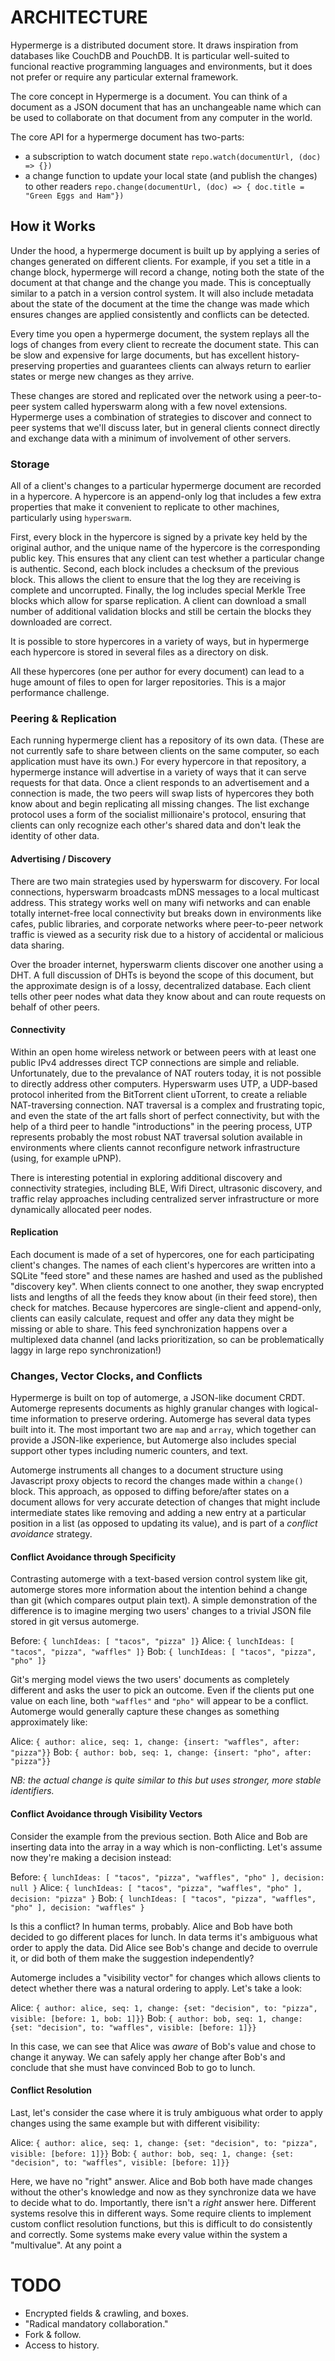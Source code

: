 # ARCHITECTURE

Hypermerge is a distributed document store. It draws inspiration from databases like CouchDB and
PouchDB. It is particular well-suited to funcional reactive programming languages and environments,
but it does not prefer or require any particular external framework.

The core concept in Hypermerge is a document. You can think of a document as a JSON document that
has an unchangeable name which can be used to collaborate on that document from any computer in the
world.

The core API for a hypermerge document has two-parts:

- a subscription to watch document state
  `repo.watch(documentUrl, (doc) => {})`
- a change function to update your local state (and publish the changes) to other readers
  `repo.change(documentUrl, (doc) => { doc.title = "Green Eggs and Ham"})`

## How it Works

Under the hood, a hypermerge document is built up by applying a series of changes generated on
different clients. For example, if you set a title in a change block, hypermerge will record a
change, noting both the state of the document at that change and the change you made. This is
conceptually similar to a patch in a version control system. It will also include metadata about the
state of the document at the time the change was made which ensures changes are applied consistently
and conflicts can be detected.

Every time you open a hypermerge document, the system replays all the logs of changes from every
client to recreate the document state. This can be slow and expensive for large documents, but has
excellent history-preserving properties and guarantees clients can always return to earlier states
or merge new changes as they arrive.

These changes are stored and replicated over the network using a peer-to-peer system called
hyperswarm along with a few novel extensions. Hypermerge uses a combination of strategies to
discover and connect to peer systems that we'll discuss later, but in general clients connect
directly and exchange data with a minimum of involvement of other servers.

### Storage

All of a client's changes to a particular hypermerge document are recorded in a hypercore. A
hypercore is an append-only log that includes a few extra properties that make it convenient to
replicate to other machines, particularly using `hyperswarm`.

First, every block in the hypercore is signed by a private key held by the original author, and the
unique name of the hypercore is the corresponding public key. This ensures that any client can test
whether a particular change is authentic. Second, each block includes a checksum of the previous
block. This allows the client to ensure that the log they are receiving is complete and uncorrupted.
Finally, the log includes special Merkle Tree blocks which allow for sparse replication. A client
can download a small number of additional validation blocks and still be certain the blocks they
downloaded are correct.

It is possible to store hypercores in a variety of ways, but in hypermerge each hypercore is stored
in several files as a directory on disk.

All these hypercores (one per author for every document) can lead to a huge amount of files to open
for larger repositories. This is a major performance challenge.

### Peering & Replication

Each running hypermerge client has a repository of its own data. (These are not currently safe to
share between clients on the same computer, so each application must have its own.) For every
hypercore in that repository, a hypermerge instance will advertise in a variety of ways that it can
serve requests for that data. Once a client responds to an advertisement and a connection is made,
the two peers will swap lists of hypercores they both know about and begin replicating all missing
changes. The list exchange protocol uses a form of the socialist millionaire's protocol, ensuring
that clients can only recognize each other's shared data and don't leak the identity of other data.

#### Advertising / Discovery

There are two main strategies used by hyperswarm for discovery. For local connections, hyperswarm
broadcasts mDNS messages to a local multicast address. This strategy works well on many wifi networks
and can enable totally internet-free local connectivity but breaks down in environments like cafes,
public libraries, and corporate networks where peer-to-peer network traffic is viewed as a security
risk due to a history of accidental or malicious data sharing.

Over the broader internet, hyperswarm clients discover one another using a DHT. A full discussion of
DHTs is beyond the scope of this document, but the approximate design is of a lossy, decentralized
database. Each client tells other peer nodes what data they know about and can route requests on
behalf of other peers.

#### Connectivity

Within an open home wireless network or between peers with at least one public IPv4 addresses direct
TCP connections are simple and reliable. Unfortunately, due to the prevalance of NAT routers today,
it is not possible to directly address other computers. Hyperswarm uses UTP, a UDP-based protocol
inherited from the BitTorrent client uTorrent, to create a reliable NAT-traversing connection. NAT
traversal is a complex and frustrating topic, and even the state of the art falls short of perfect
connectivity, but with the help of a third peer to handle "introductions" in the peering process, UTP
represents probably the most robust NAT traversal solution available in environments where clients
cannot reconfigure network infrastructure (using, for example uPNP).

There is interesting potential in exploring additional discovery and connectivity strategies,
including BLE, Wifi Direct, ultrasonic discovery, and traffic relay approaches including centralized
server infrastructure or more dynamically allocated peer nodes.

#### Replication

Each document is made of a set of hypercores, one for each participating client's changes. The names
of each client's hypercores are written into a SQLite "feed store" and these names are hashed and
used as the published "discovery key". When clients connect to one another, they swap encrypted
lists and lengths of all the feeds they know about (in their feed store), then check for matches.
Because hypercores are single-client and append-only, clients can easily calculate, request and
offer any data they might be missing or able to share. This feed synchronization happens over a
multiplexed data channel (and lacks prioritization, so can be problematically laggy in large repo
synchronization!)

### Changes, Vector Clocks, and Conflicts

Hypermerge is built on top of automerge, a JSON-like document CRDT. Automerge represents documents
as highly granular changes with logical-time information to preserve ordering. Automerge has several
data types built into it. The most important two are `map` and `array`, which together can provide a
JSON-like experience, but Automerge also includes special support other types including numeric
counters, and text.

Automerge instruments all changes to a document structure using Javascript proxy objects to record
the changes made within a `change()` block. This approach, as opposed to diffing before/after states
on a document allows for very accurate detection of changes that might include intermediate states
like removing and adding a new entry at a particular position in a list (as opposed to updating its
value), and is part of a _conflict avoidance_ strategy.

#### Conflict Avoidance through Specificity

Contrasting automerge with a text-based version control system like git, automerge stores more
information about the intention behind a change than git (which compares output plain text). A
simple demonstration of the difference is to imagine merging two users' changes to a trivial JSON
file stored in git versus automerge.

Before: `{ lunchIdeas: [ "tacos", "pizza" ]}`
Alice: `{ lunchIdeas: [ "tacos", "pizza", "waffles" ]}`
Bob: `{ lunchIdeas: [ "tacos", "pizza", "pho" ]}`

Git's merging model views the two users' documents as completely different and asks the user to pick
an outcome. Even if the clients put one value on each line, both `"waffles"` and `"pho"` will appear
to be a conflict. Automerge would generally capture these changes as something approximately like:

Alice: `{ author: alice, seq: 1, change: {insert: "waffles", after: "pizza"}}`
Bob: `{ author: bob, seq: 1, change: {insert: "pho", after: "pizza"}}`

_NB: the actual change is quite similar to this but uses stronger, more stable identifiers._

#### Conflict Avoidance through Visibility Vectors

Consider the example from the previous section. Both Alice and Bob are inserting data into the array
in a way which is non-conflicting. Let's assume now they're making a decision instead:

Before: `{ lunchIdeas: [ "tacos", "pizza", "waffles", "pho" ], decision: null }`
Alice: `{ lunchIdeas: [ "tacos", "pizza", "waffles", "pho" ], decision: "pizza" }`
Bob: `{ lunchIdeas: [ "tacos", "pizza", "waffles", "pho" ], decision: "waffles" }`

Is this a conflict? In human terms, probably. Alice and Bob have both decided to go different places
for lunch. In data terms it's ambiguous what order to apply the data. Did Alice see Bob's change and
decide to overrule it, or did both of them make the suggestion independently?

Automerge includes a "visibility vector" for changes which allows clients to detect whether there
was a natural ordering to apply. Let's take a look:

Alice: `{ author: alice, seq: 1, change: {set: "decision", to: "pizza", visible: [before: 1, bob: 1]}}`
Bob: `{ author: bob, seq: 1, change: {set: "decision", to: "waffles", visible: [before: 1]}}`

In this case, we can see that Alice was _aware_ of Bob's value and chose to change it anyway. We can
safely apply her change after Bob's and conclude that she must have convinced Bob to go to lunch.

#### Conflict Resolution

Last, let's consider the case where it is truly ambiguous what order to apply changes using the same
example but with different visibility:

Alice: `{ author: alice, seq: 1, change: {set: "decision", to: "pizza", visible: [before: 1]}}`
Bob: `{ author: bob, seq: 1, change: {set: "decision", to: "waffles", visible: [before: 1]}}`

Here, we have no "right" answer. Alice and Bob both have made changes without the other's knowledge
and now as they synchronize data we have to decide what to do. Importantly, there isn't a _right_
answer here. Different systems resolve this in different ways. Some require clients to implement
custom conflict resolution functions, but this is difficult to do consistently and correctly. Some
systems make every value within the system a "multivalue". At any point a

# TODO

- Encrypted fields & crawling, and boxes.
- "Radical mandatory collaboration."
- Fork & follow.
- Access to history.
